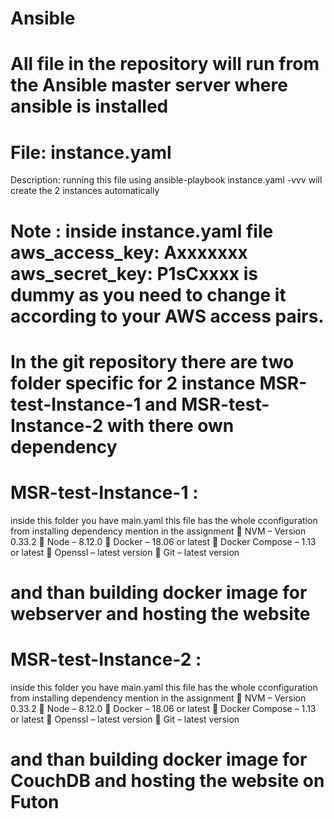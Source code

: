 # Ansible
# All file in the repository will run from the Ansible master server where ansible is installed 

# File: instance.yaml
Description: running this file using ansible-playbook instance.yaml -vvv will create the 2 instances automatically 
# Note : inside instance.yaml file aws_access_key: Axxxxxxx aws_secret_key: P1sCxxxx is dummy as you need to change it according to your AWS access pairs.

# In the git repository there are two folder specific for 2 instance MSR-test-Instance-1 and MSR-test-Instance-2 with there own dependency

# MSR-test-Instance-1 :
inside this folder you have main.yaml
this file has the whole cconfiguration from installing dependency mention in the assignment
 NVM – Version 0.33.2
 Node – 8.12.0
 Docker – 18.06 or latest
 Docker Compose – 1.13 or latest
 Openssl – latest version
 Git – latest version
# and than building docker image for webserver and hosting the website
 

# MSR-test-Instance-2 :
inside this folder you have main.yaml
this file has the whole cconfiguration from installing dependency mention in the assignment
 NVM – Version 0.33.2
 Node – 8.12.0
 Docker – 18.06 or latest
 Docker Compose – 1.13 or latest
 Openssl – latest version
 Git – latest version
# and than building docker image for CouchDB and hosting the website on Futon


